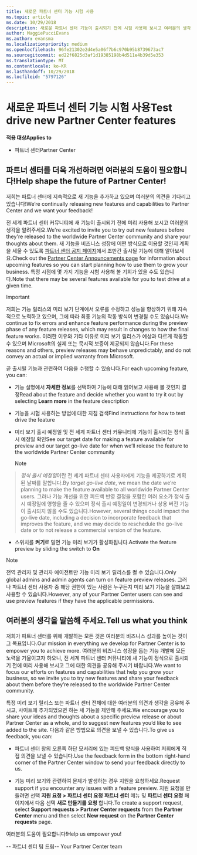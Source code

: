 ```yaml
---
title: 새로운 파트너 센터 기능 시험 사용
ms.topic: article
ms.date: 10/29/2018
description: 새로운 파트너 센터 기능이 출시되기 전에 시험 사용해 보시고 여러분의 생각을 알려주세요. 파트너 센터를 더욱 개선하려면 여러분의 도움이 필요합니다!
author: MaggiePucciEvans
ms.author: evansma
ms.localizationpriority: medium
ms.openlocfilehash: 96fe21302e2d4e5a06f7b6c970b95b8739673ac7
ms.sourcegitcommit: ed22f6825d3af1d19385198b4d511e4b39d5e353
ms.translationtype: MT
ms.contentlocale: ko-KR
ms.lasthandoff: 10/29/2018
ms.locfileid: "5797126"
---
```

# <a name="test-drive-new-partner-center-features"></a><span data-ttu-id="9906b-104">새로운 파트너 센터 기능 시험 사용</span><span class="sxs-lookup"><span data-stu-id="9906b-104">Test drive new Partner Center features</span></span>

**<span data-ttu-id="9906b-105">적용 대상</span><span class="sxs-lookup"><span data-stu-id="9906b-105">Applies to</span></span>**

- <span data-ttu-id="9906b-106">파트너 센터</span><span class="sxs-lookup"><span data-stu-id="9906b-106">Partner Center</span></span>

## <a name="help-shape-the-future-of-partner-center"></a><span data-ttu-id="9906b-107">파트너 센터를 더욱 개선하려면 여러분의 도움이 필요합니다!</span><span class="sxs-lookup"><span data-stu-id="9906b-107">Help shape the future of Partner Center!</span></span>

<span data-ttu-id="9906b-108">저희는 파트너 센터에 지속적으로 새 기능을 추가하고 있으며 여러분의 의견을 기다리고 있습니다!</span><span class="sxs-lookup"><span data-stu-id="9906b-108">We’re continually releasing new features and capabilities to Partner Center and we want your feedback!</span></span> 

<span data-ttu-id="9906b-109">전 세계 파트너 센터 커뮤니티에 새 기능이 출시되기 전에 미리 사용해 보시고 여러분의 생각을 알려주세요.</span><span class="sxs-lookup"><span data-stu-id="9906b-109">We're excited to invite you to try out new features before they're released to the worldwide Partner Center community and share your thoughts about them.</span></span> <span data-ttu-id="9906b-110">새 기능을 비즈니스 성장에 어떤 방식으로 이용할 것인지 계획을 세울 수 있도록 [파트너 센터 공지 페이지](https://partnercenter.microsoft.com/pcv/announcements)에서 조만간 출시될 기능에 대해 알아보세요.</span><span class="sxs-lookup"><span data-stu-id="9906b-110">Check out the [Partner Center Announcements page](https://partnercenter.microsoft.com/pcv/announcements) for information about upcoming features so you can start planning how to use them to grow your business.</span></span> <span data-ttu-id="9906b-111">특정 시점에 몇 가지 기능을 시험 사용해 볼 기회가 있을 수도 있습니다.</span><span class="sxs-lookup"><span data-stu-id="9906b-111">Note that there may be several features available for you to test drive at a given time.</span></span>

> [!IMPORTANT]  
> <span data-ttu-id="9906b-112">저희는 기능 릴리스의 미리 보기 단계에서 오류를 수정하고 성능을 향상하기 위해 지속적으로 노력하고 있으며, 그에 따라 최종 기능의 작동 방식이 변경될 수도 있습니다.</span><span class="sxs-lookup"><span data-stu-id="9906b-112">We continue to fix errors and enhance feature performance during the preview phase of any feature releases, which may result in changes to how the final feature works.</span></span> <span data-ttu-id="9906b-113">이러한 이유와 기타 이유로 미리 보기 릴리스가 예상과 다르게 작동할 수 있으며 Microsoft의 실제 또는 묵시적 보증이 제공되지 않습니다.</span><span class="sxs-lookup"><span data-stu-id="9906b-113">For these reasons and others, preview releases may behave unpredictably, and do not convey an actual or implied warranty from Microsoft.</span></span>

<span data-ttu-id="9906b-114">곧 출시될 기능과 관련하여 다음을 수행할 수 있습니다.</span><span class="sxs-lookup"><span data-stu-id="9906b-114">For each upcoming feature, you can:</span></span>

-   <span data-ttu-id="9906b-115">기능 설명에서 **자세한 정보**를 선택하여 기능에 대해 읽어보고 사용해 볼 것인지 결정</span><span class="sxs-lookup"><span data-stu-id="9906b-115">Read about the feature and decide whether you want to try it out by selecting **Learn more** in the feature description</span></span> 

-   <span data-ttu-id="9906b-116">기능을 시험 사용하는 방법에 대한 지침 검색</span><span class="sxs-lookup"><span data-stu-id="9906b-116">Find instructions for how to test drive the feature</span></span>

-   <span data-ttu-id="9906b-117">미리 보기 출시 예정일 및 전 세계 파트너 센터 커뮤니티에 기능이 출시되는 정식 출시 예정일 확인</span><span class="sxs-lookup"><span data-stu-id="9906b-117">See our target date for making a feature available for preview and our target go-live date for when we’ll release the feature to the worldwide Partner Center community</span></span> 

    > [!NOTE]  
>  <span data-ttu-id="9906b-118">*정식 출시 예정일*이란 전 세계 파트너 센터 사용자에게 기능을 제공하기로 계획된 날짜를 말합니다.</span><span class="sxs-lookup"><span data-stu-id="9906b-118">By *target go-live date*, we mean the date we’re planning to make the feature available to all worldwide Partner Center users.</span></span> <span data-ttu-id="9906b-119">그러나 기능 개선을 위한 피드백 반영 결정을 포함한 여러 요소가 정식 출시 예정일에 영향을 줄 수 있으며 정식 출시 예정일이 변경되거나 상용 버전 기능이 출시되지 않을 수도 있습니다.</span><span class="sxs-lookup"><span data-stu-id="9906b-119">However, several things could impact the go-live date, including a decision to incorporate feedback that improves the feature, and we may decide to reschedule the go-live date or to not release a commercial version of the feature.</span></span>  

-   <span data-ttu-id="9906b-120">스위치를 **켜기**로 밀면 기능 미리 보기가 활성화됩니다.</span><span class="sxs-lookup"><span data-stu-id="9906b-120">Activate the feature preview by sliding the switch to **On**</span></span>

> [!NOTE]  
>  <span data-ttu-id="9906b-121">전역 관리자 및 관리자 에이전트만 기능 미리 보기 릴리스를 켤 수 있습니다.</span><span class="sxs-lookup"><span data-stu-id="9906b-121">Only global admins and admin agents can turn on feature preview releases.</span></span> <span data-ttu-id="9906b-122">그러나 파트너 센터 사용자 중 해당 권한이 있는 사람은 누구든지 미리 보기 기능을 살펴보고 사용할 수 있습니다.</span><span class="sxs-lookup"><span data-stu-id="9906b-122">However, any of your Partner Center users can see and use preview features if they have the applicable permissions.</span></span>
 
## <a name="tell-us-what-you-think"></a><span data-ttu-id="9906b-123">여러분의 생각을 말씀해 주세요.</span><span class="sxs-lookup"><span data-stu-id="9906b-123">Tell us what you think</span></span>

<span data-ttu-id="9906b-124">저희가 파트너 센터를 위해 개발하는 모든 것은 여러분의 비즈니스 성과를 높이는 것이 그 목표입니다.</span><span class="sxs-lookup"><span data-stu-id="9906b-124">Our mission in everything we develop for Partner Center is to empower you to achieve more.</span></span> <span data-ttu-id="9906b-125">여러분의 비즈니스 성장을 돕는 기능 개발에 모든 노력을 기울이고자 하오니, 전 세계 파트너 센터 커뮤니티에 새 기능이 정식으로 출시되기 전에 미리 사용해 보시고 그에 대한 의견을 공유해 주시기 바랍니다.</span><span class="sxs-lookup"><span data-stu-id="9906b-125">We want to focus our efforts on features and capabilities that help you grow your business, so we invite you to try new features and share your feedback about them before they’re released to the worldwide Partner Center community.</span></span> 

<span data-ttu-id="9906b-126">특정 미리 보기 릴리스 또는 파트너 센터 전체에 대한 여러분의 의견과 생각을 공유해 주시고, 사이트에 추가되었으면 하는 새 기능을 제안해 주세요.</span><span class="sxs-lookup"><span data-stu-id="9906b-126">We encourage you to share your ideas and thoughts about a specific preview release or about Partner Center as a whole, and to suggest new features you’d like to see added to the site.</span></span> <span data-ttu-id="9906b-127">다음과 같은 방법으로 의견을 보낼 수 있습니다.</span><span class="sxs-lookup"><span data-stu-id="9906b-127">To give us feedback, you can:</span></span>  

-   <span data-ttu-id="9906b-128">파트너 센터 창의 오른쪽 하단 모서리에 있는 피드백 양식을 사용하여 저희에게 직접 의견을 보낼 수 있습니다.</span><span class="sxs-lookup"><span data-stu-id="9906b-128">Use the feedback form in the bottom right-hand corner of the Partner Center window to send your feedback directly to us.</span></span> 

-   <span data-ttu-id="9906b-129">기능 미리 보기와 관련하여 문제가 발생하는 경우 지원을 요청하세요.</span><span class="sxs-lookup"><span data-stu-id="9906b-129">Request support if you encounter any issues with a feature preview.</span></span> <span data-ttu-id="9906b-130">지원 요청을 만들려면 선택 **지원 요청 > 파트너 센터 요청** **파트너 센터** 메뉴 및 **파트너 센터 요청** 페이지에서 다음 선택 **새로 만들기를 요청** 합니다.</span><span class="sxs-lookup"><span data-stu-id="9906b-130">To create a support request, select **Support requests > Partner Center requests** from the **Partner Center** menu and then select **New request** on the **Partner Center requests** page.</span></span>

<span data-ttu-id="9906b-131">여러분의 도움이 필요합니다!</span><span class="sxs-lookup"><span data-stu-id="9906b-131">Help us empower you!</span></span>

<span data-ttu-id="9906b-132">-- 파트너 센터 팀 드림</span><span class="sxs-lookup"><span data-stu-id="9906b-132">-- Your Partner Center team</span></span>

